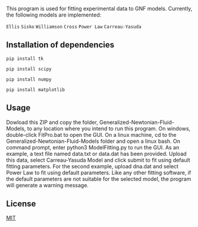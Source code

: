 This program is used for fitting experimental data to GNF models.
Currently, the following models are implemented: 

`Ellis`
`Sisko`
`Williamson`
`Cross`
`Power Law`
`Carreau-Yasuda`

## Installation of dependencies

`pip install tk`

`pip install scipy`

`pip install numpy`

`pip install matplotlib`

## Usage
Dowload this ZIP and copy the folder, Generalized-Newtonian-Fluid-Models, to any location where you intend to run this program. On windows, double-click FitPro.bat to open the GUI.
On a linux machine, cd to the Generalized-Newtonian-Fluid-Models folder and open a linux bash. On command prompt, enter python3  ModelFitting.py to run the GUI.
As an example, a text file named data.txt or data.dat has been provided. Upload this data, select Carreau-Yasuda Model and click submit to fit using default fitting parameters.
For the second example, upload dna.dat and select Power Law to fit using default parameters. Like any other fitting software, if the default parameters are not suitable for the selected model, the program will generate a warning message.


## License
[MIT](https://choosealicense.com/licenses/mit/)

